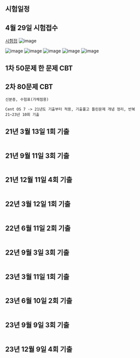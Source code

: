 ## 시험일정

## 4월 29일 시험접수

[시험접](https://www.ihd.or.kr/main.do)
![image](https://github.com/chihyeonwon/Linux_master/assets/58906858/8fd13521-4242-4d9c-a843-dd5cbbc6da27)

![image](https://github.com/chihyeonwon/Linux_master/assets/58906858/285e570e-561b-471d-acb9-f3dd805d0933)
![image](https://github.com/chihyeonwon/Linux_master/assets/58906858/bae277c1-3028-4ba8-ab0a-fb6404495293)
![image](https://github.com/chihyeonwon/Linux_master/assets/58906858/f5811343-7582-4c8f-9e7b-0d733dd60640)
![image](https://github.com/chihyeonwon/Linux_master/assets/58906858/2118dec3-da7f-452c-b7cd-f95280ed113c)
![image](https://github.com/chihyeonwon/Linux_master/assets/58906858/fee0314f-8aad-45f3-8d5d-8b2c9872c36f)

## 1차 50문제 한 문제 CBT
## 2차 80문제 CBT
```
신분증, 수험표(가채점용)

Cent OS 7 -> 21년도 기출부터 적용, 기출풀고 틀린문제 개념 정리, 반복
21~23년 10회 기출
```
## 21년 3월 13일 1회 기출
```

```
## 21년 9월 11일 3회 기출
```

```
## 21년 12월 11일 4회 기출
```

```
## 22년 3월 12일 1회 기출
```

```
## 22년 6월 11일 2회 기출
```

```
## 22년 9월 3일 3회 기출
```

```
## 23년 3월 11일 1회 기출
```

```
## 23년 6월 10일 2회 기출
```

```
## 23년 9월 9일 3회 기출
```

```
## 23년 12월 9일 4회 기출
```

```
